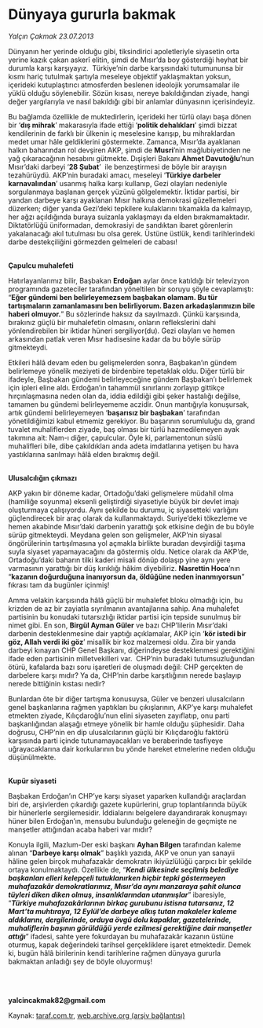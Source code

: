 # Dünyaya gururla bakmak

*Yalçın Çakmak 23.07.2013*

<div class="yazi"><p>Dünyanın her yerinde olduğu gibi, tiksindirici apoletleriyle siyasetin orta yerine kazık çakan askerî elitin, şimdi de Mısır’da boy gösterdiği heyhat bir durumla karşı karşıyayız.  Türkiye’nin darbe karşısındaki tutumununsa  bir kısmı hariç tutulmak şartıyla  meseleye objektif yaklaşmaktan yoksun, içerideki kutuplaştırıcı atmosferden beslenen ideolojik yorumsamalar ile yüklü olduğu söylenebilir. Sözün kısası, nereye bakıldığından ziyade, hangi değer yargılarıyla ve nasıl bakıldığı gibi bir anlamlar dünyasının içerisindeyiz.</p>
<p>Bu bağlamda özellikle de muktedirlerin, içerideki her türlü olayı başa dönen bir ‘<b>dış mihrak</b>’ makarasıyla ifade ettiği ‘<b>politik dehalıkları</b>’ şimdi bizzat kendilerinin de farklı bir ülkenin iç meselesine karışıp, bu mihraklardan medet umar hâle geldiklerini göstermekte. Zamanca, Mısır’da ayaklanan halkın baharından rol devşiren AKP, şimdi de <b>Musri</b>’nin mağlubiyetinden ne yağ çıkaracağının hesabını gütmekte. Dışişleri Bakanı <b>Ahmet Davutoğlu</b>’nun Mısır’daki darbeyi ‘<b>28 Şubat</b>’  ile benzeştirmesi de böyle bir arayışın tezahürüydü. AKP’nin buradaki amacı, meseleyi ‘<b>Türkiye darbeler karnavalından</b>’ usanmış halka karşı kullanıp, Gezi olayları nedeniyle sorgulanmaya başlanan gerçek yüzünü gölgelemektir. İktidar partisi, bir yandan darbeye karşı ayaklanan Mısır halkına demokrasi güzellemeleri düzerken; diğer yanda Gezi’deki tepkilere kulaklarını tıkamakla da kalmayıp, her ağzı açıldığında buraya suizanla yaklaşmayı da elden bırakmamaktadır. Diktatörlüğü üniformadan, demokrasiyi de sandıktan ibaret görenlerin yakalanacağı akıl tutulması bu olsa gerek. Üstüne üstlük, kendi tarihlerindeki darbe destekçiliğini görmezden gelmeleri de cabası! </p>
<p><b><br/>Çapulcu muhalefeti</b></p>
<p>Hatırlayanlarımız bilir, Başbakan <b>Erdoğan</b> aylar önce katıldığı bir televizyon programında gazeteciler tarafından yöneltilen bir soruyu şöyle cevaplamıştı: “<b>Eğer gündemi ben belirleyemezsem başbakan olamam. Bu tür tartışmaların zamanlamasını ben belirliyorum. Bazen arkadaşlarımızın bile haberi olmuyor.</b>” Bu sözlerinde haksız da sayılmazdı. Çünkü karşısında, bırakınız güçlü bir muhalefetin olmasını, onların reflekslerini dahi yönlendirebilen bir iktidar hüneri sergiliyor(du). Gezi olayları ve hemen arkasından patlak veren Mısır hadisesine kadar da bu böyle sürüp gitmekteydi. </p>
<p>Etkileri hâlâ devam eden bu gelişmelerden sonra, Başbakan’ın gündem belirlemeye yönelik meziyeti de birdenbire tepetaklak oldu. Diğer türlü bir ifadeyle, Başbakan gündemi belirleyeceğine gündem Başbakan’ı belirlemek için ipleri eline aldı. Erdoğan’ın tahammül sınırlarını zorlayıp gittikçe hırçınlaşmasına neden olan da, iddia edildiği gibi şeker hastalığı değilse, tamamen bu gündemi belirleyememe aczidir. Onun mantığıyla konuşursak, artık gündemi belirleyemeyen ‘<b>başarısız bir başbakan</b>’ tarafından yönetildiğimizi kabul etmemiz gerekiyor. Bu başarının sorumluluğu da, grand tuvalet muhaliflerden ziyade, baş olması bir türlü hazmedilemeyen ayak takımına ait: Nam-ı diğer, çapulcular. Öyle ki, parlamentonun süslü muhalifleri bile, dibe çakıldıkları anda adeta imdatlarına yetişen bu hava yastıklarına sarılmayı hâlâ elden bırakmış değil. <i></i></p>
<p><b><br/>Ulusalcılığın çıkmazı</b></p>
<p>AKP yakın bir döneme kadar, Ortadoğu’daki gelişmelere müdahil olma (hamiliğe soyunma) eksenli geliştirdiği siyasetiyle büyük bir devlet imajı oluşturmaya çalışıyordu. Aynı şekilde bu durumu, iç siyasetteki varlığını güçlendirecek bir araç olarak da kullanmaktaydı. Suriye’deki tökezleme ve hemen akabinde Mısır’daki darbenin yarattığı şok etkisine değin de bu böyle sürüp gitmekteydi. Meydana gelen son gelişmeler, AKP’nin siyasal öngörülerinin tartışılmasına yol açmakla birlikte buradan devşirdiği taşıma suyla siyaset yapamayacağını da göstermiş oldu. Netice olarak da AKP’de, Ortadoğu’daki baharın tilki kaderi misali dönüp dolaşıp yine aynı yere varmasının yarattığı bir düş kırıklığı hâkim diyebiliriz. <b>Nasrettin Hoca</b>’nın “<b>kazanın doğurduğuna inanıyorsun da, öldüğüne neden inanmıyorsun</b>” fıkrası tam da bugünler içinmiş! </p>
<p>Amma velakin karşısında hâlâ güçlü bir muhalefet bloku olmadığı için, bu krizden de az bir zayiatla sıyrılmanın avantajlarına sahip. Ana muhalefet partisinin bu konudaki tutarsızlığı iktidar partisi için tepside sunulmuş bir nimet gibi. En son, <b>Birgül Ayman Güler</b> ve bazı CHP’lilerin Mısır’daki darbenin desteklenmesine dair yaptığı açıklamalar, AKP için ‘<b>kör istedi bir göz, Allah verdi iki göz</b>’ misallik bir koz malzemesi oldu. Zira bir yanda darbeyi kınayan CHP Genel Başkanı, diğerindeyse desteklenmesi gerektiğini ifade eden partisinin milletvekilleri var.  CHP’nin buradaki tutumsuzluğundan ötürü, kafalarda bazı soru işaretleri de oluşmadı değil: CHP gerçekten de darbelere karşı mıdır? Ya da, CHP’nin darbe karşıtlığının nerede başlayıp nerede bittiğinin kıstası nedir? </p>
<p>Bunlardan öte bir diğer tartışma konusuysa, Güler ve benzeri ulusalcıların genel başkanlarına rağmen yaptıkları bu çıkışlarının, AKP’ye karşı muhalefet etmekten ziyade, Kılıçdaroğlu’nun elini siyaseten zayıflatıp, onu parti başkanlığından alaşağı etmeye yönelik bir hamle olduğu şüphesidir. Daha doğrusu, CHP’nin en dip ulusalcılarının güçlü bir Kılıçdaroğlu faktörü karşısında parti içinde tutunamayacakları ve beraberinde tasfiyeye uğrayacaklarına dair korkularının bu yönde hareket etmelerine neden olduğu düşünülmekte.</p>
<p><b><br/>Kupür siyaseti</b></p>
<p>Başbakan Erdoğan’ın CHP’ye karşı siyaset yaparken kullandığı araçlardan biri de, arşivlerden çıkardığı gazete kupürlerini, grup toplantılarında büyük bir hünerlerle sergilemesidir. İddialarını belgelere dayandırarak konuşmayı hüner bilen Erdoğan’ın, mensubu bulunduğu geleneğin de geçmişte ne manşetler attığından acaba haberi var mıdır?  </p>
<p>Konuyla ilgili, Mazlum-Der eski başkanı <b>Ayhan Bilgen</b> tarafından kaleme alınan “<b>Darbeye karşı olmak</b>” başlıklı yazıda, AKP ve onun yan sanayii hâline gelen birçok muhafazakâr demokratın ikiyüzlülüğü çarpıcı bir şekilde ortaya konulmaktaydı. Özellikle de, “<b><i>Kendi ülkesinde seçilmiş belediye başkanları elleri kelepçeli tutuklanırken hiçbir tepki göstermeyen muhafazakâr demokratlarımız, Mısır’da aynı manzaraya şahit olunca tüyleri diken diken olmuş, insanlıklarından utanmışlar</i></b>” ibaresiyle, “<b><i>Türkiye muhafazakârlarının birkaç gurubunu istisna tutarsanız, 12 Mart’ta muhtıraya, 12 Eylül’de darbeye alkış tutan makaleler kaleme aldıklarını, dergilerinde, orduya övgü dolu kapaklar, gazetelerinde, muhaliflerin başının görüldüğü yerde ezilmesi gerektiğine dair manşetler attığı</i></b>” ifadesi, sahte yere fokurdayan bu muhafazakâr kazanın üstüne oturmuş, kapak değerindeki tarihsel gerçekliklere işaret etmektedir. Demek ki, bugün hâlâ birilerinin kendi tarihlerine rağmen dünyaya gururla bakmaktan anladığı şey de böyle oluyormuş!</p>
<p><br/> </p>
<p><b>yalcincakmak82@gmail.com<br/></b></p>
</div>

Kaynak: [taraf.com.tr](http://www.taraf.com.tr:80/yalcin-cakmak/makale-dunyaya-gururla-bakmak.htm), [web.archive.org (arşiv bağlantısı)](http://web.archive.org/web/20130726012806/http://www.taraf.com.tr:80/yalcin-cakmak/makale-dunyaya-gururla-bakmak.htm)
